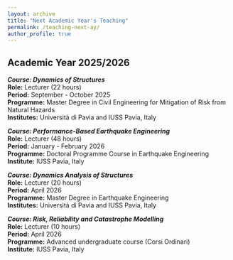 ```yaml
---
layout: archive
title: "Next Academic Year's Teaching"
permalink: /teaching-next-ay/
author_profile: true
---
```

## Academic Year 2025/2026
***Course:	Dynamics of Structures***\
**Role:**	Lecturer (22 hours)\
**Period:** September - October 2025\
**Programme:** Master Degree in Civil Engineering for Mitigation of Risk from Natural Hazards\
**Institutes:**	Università di Pavia and IUSS Pavia, Italy

***Course:	Performance-Based Earthquake Engineering***\
**Role:**	Lecturer (48 hours)\
**Period:** January - February 2026\
**Programme:** Doctoral Programme Course in Earthquake Engineering\
**Institute:** IUSS Pavia, Italy

***Course:	Dynamics Analysis of Structures***\
**Role:**	Lecturer (20 hours)\
**Period:** April 2026\
**Programme:** Master Degree in Earthquake Engineering\
**Institutes:**	Università di Pavia and IUSS Pavia, Italy

***Course:	Risk, Reliability and Catastrophe Modelling***\
**Role:**	Lecturer (10 hours)\
**Period:** April 2026\
**Programme:** Advanced undergraduate course (Corsi Ordinari)\
**Institute:** IUSS Pavia, Italy

